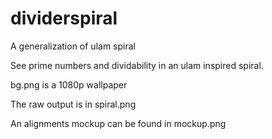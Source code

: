 # dividerspiral
A generalization of ulam spiral

See prime numbers and dividability in an ulam inspired spiral.

bg.png is a 1080p wallpaper

The raw output is in spiral.png

An alignments mockup can be found in mockup.png
